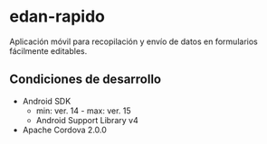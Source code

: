 # edan-rapido
Aplicación móvil para recopilación y envío de datos en formularios fácilmente editables.

## Condiciones de desarrollo
* Android SDK
	* min: ver. 14 - max: ver. 15
	* Android Support Library v4
* Apache Cordova 2.0.0
